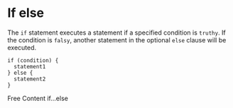 # If else

The `if` statement executes a statement if a specified condition is `truthy`. If the condition is `falsy`, another statement in the optional `else` clause will be executed.

```
if (condition) {
  statement1
} else {
  statement2
}
```

<ResourceGroupTitle>Free Content</ResourceGroupTitle>
<BadgeLink colorScheme='yellow' badgeText='Read' href='https://developer.mozilla.org/en-US/docs/Web/JavaScript/Reference/Statements/if...else'>if...else</BadgeLink>
